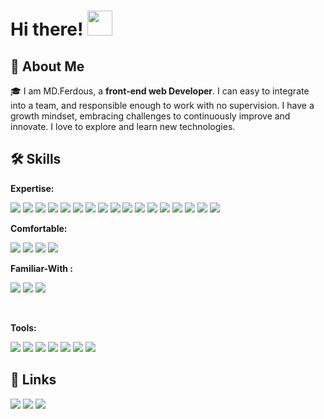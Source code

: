 # Hi there! <img src = "https://raw.githubusercontent.com/MartinHeinz/MartinHeinz/master/wave.gif" width = 40px>

 <!-- <kbd>
 ## 🚀 About Me 
 </kbd> -->

## 🚀 About Me

🎓 I am MD.Ferdous, a **front-end web Developer**. I can easy to integrate into a team, and responsible enough to work with no supervision. I have a growth mindset, embracing challenges to continuously improve and innovate. I love to explore and learn new technologies.

## 🛠️ Skills

**Expertise:**

<img src="https://img.shields.io/badge/-htnl5-E34F26?style=for-the-badge&logo=html5&logoColor=white">
<img src="https://img.shields.io/badge/-css3-1572B6?style=for-the-badge&logo=css3&logoColor=white">
<img src="https://img.shields.io/badge/-javascript-F7DF1E?style=for-the-badge&logo=javascript&logoColor=white">
<img src="https://img.shields.io/badge/-es6-F2D732?style=for-the-badge&logo=javascript&logoColor=white">
<img src="https://img.shields.io/badge/-typescript-3178C6?style=for-the-badge&logo=typescript&logoColor=white">
<img src="https://img.shields.io/badge/-react js-61DAFB?style=for-the-badge&logo=react&logoColor=white">
<img src="https://img.shields.io/badge/-react router-CA4245?style=for-the-badge&logo=reactrouter&logoColor=white">
<img src="https://img.shields.io/badge/-next js-000000?style=for-the-badge&logo=next.js&logoColor=white">
<img src="https://img.shields.io/badge/-redux-764ABC?style=for-the-badge&logo=redux&logoColor=white">
<img src="https://img.shields.io/badge/-rest api-4285F4?style=for-the-badge&logo=fastapi&logoColor=white">
<img src="https://img.shields.io/badge/-  Authentication-6DB33F?style=for-the-badge&logo=SpringSecurity&logoColor=white">
<img src="https://img.shields.io/badge/- react bootstrap-764ABC?style=for-the-badge&logo=bootstrap&logoColor=white">
<img src="https://img.shields.io/badge/-  Tailwind css-06B6D4?style=for-the-badge&logo=Tailwindcss&logoColor=white">
<img src="https://img.shields.io/badge/-Bootstrap-7952B3?style=for-the-badge&logo=Bootstrap&logoColor=white">
<img src="https://img.shields.io/badge/-mui-007FFF?style=for-the-badge&logo=mui&logoColor=white">
<img src="https://img.shields.io/badge/-sass-CC6699?style=for-the-badge&logo=sass&logoColor=white">
<img src="https://img.shields.io/badge/-chakra ui-319795?style=for-the-badge&logo=chakraui&logoColor=white">

 </br>

**Comfortable:**

 <img src="https://img.shields.io/badge/-node js-339933?style=for-the-badge&logo=node.js&logoColor=white">
 <img src="https://img.shields.io/badge/-mongo DB-47A248?style=for-the-badge&logo=mongodb&logoColor=white">
 <img src="https://img.shields.io/badge/-Express js-000000?style=for-the-badge&logo=express&logoColor=white">
 <img src="https://img.shields.io/badge/-stripe-008CDD?style=for-the-badge&logo=stripe&logoColor=white">

</br>

**Familiar-With :**

 [<img src="https://img.shields.io/badge/-React native-61DAFB?style=for-the-badge&logo=react&logoColor=white">]()
 [<img src="https://img.shields.io/badge/-React Query-FF4154?style=for-the-badge&logo=React Query&logoColor=white">]()
 [<img src="https://img.shields.io/badge/-React Hook Form-EC5990?style=for-the-badge&logo=ReactHookForm&logoColor=white">]()

 </br>

**Tools:**

 <img src="https://img.shields.io/badge/-github-EC5990?style=for-the-badge&logo=github&logoColor=white">
 <img src="https://img.shields.io/badge/-git-F05032?style=for-the-badge&logo=git&logoColor=white">
 <img src="https://img.shields.io/badge/-firebase-FFCA28?style=for-the-badge&logo=firebase&logoColor=white">
 <img src="https://img.shields.io/badge/-netlify-00C7B7?style=for-the-badge&logo=netlify&logoColor=white">
 <img src="https://img.shields.io/badge/-heroku-430098?style=for-the-badge&logo=heroku&logoColor=white">
 <img src="https://img.shields.io/badge/-vs code-007ACC?style=for-the-badge&logo=Visual Studio Code&logoColor=white">
 <img src="https://img.shields.io/badge/-Chrome Dev Tool-4285F4?style=for-the-badge&logo=googlechrome&logoColor=white">

</br>

## 🔗 Links

<!-- display the social media buttons in your README -->

[<img src="https://img.shields.io/badge/-Portfolio-0A192F?style=for-the-badge&logo=googleChrome&logoColor=white">](https://ferdousresume.netlify.app)
[<img src="https://img.shields.io/badge/-LinkedIn-0072b1?style=for-the-badge&logo=Linkedin&logoColor=white">](https://www.linkedin.com/in/ferdousr3)
[<img src="https://img.shields.io/badge/-Twitter-1DA1F2?style=for-the-badge&logo=Twitter&logoColor=white">](https://twitter.com/ferdousr3)
